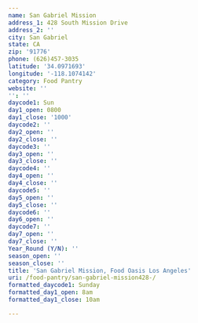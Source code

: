 ```yaml
---
name: San Gabriel Mission
address_1: 428 South Mission Drive
address_2: ''
city: San Gabriel
state: CA
zip: '91776'
phone: (626)457-3035
latitude: '34.0971693'
longitude: '-118.1074142'
category: Food Pantry
website: ''
'': ''
daycode1: Sun
day1_open: 0800
day1_close: '1000'
daycode2: ''
day2_open: ''
day2_close: ''
daycode3: ''
day3_open: ''
day3_close: ''
daycode4: ''
day4_open: ''
day4_close: ''
daycode5: ''
day5_open: ''
day5_close: ''
daycode6: ''
day6_open: ''
daycode7: ''
day7_open: ''
day7_close: ''
Year_Round (Y/N): ''
season_open: ''
season_close: ''
title: 'San Gabriel Mission, Food Oasis Los Angeles'
uri: /food-pantry/san-gabriel-mission428-/
formatted_daycode1: Sunday
formatted_day1_open: 8am
formatted_day1_close: 10am

---
```

